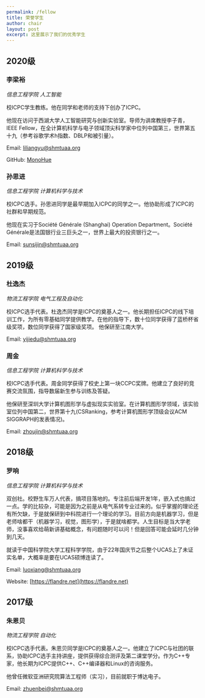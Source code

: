 ```yaml
---
permalink: /fellow
title: 荣誉学生
author: chair
layout: post
excerpt: 这里展示了我们的优秀学生
---
```


## 2020级

### 李梁裕

_信息工程学院 人工智能_

校ICPC学生教练。他在同学和老师的支持下创办了ICPC。

他现在访问于西湖大学人工智能研究与创新实验室。导师为讲席教授李子青，IEEE Fellow，在全计算机科学与电子领域顶尖科学家中位列中国第三，世界第五十九（参考谷歌学术h指数、DBLP和被引量）。

Email: [liliangyu@shmtuaa.org](mailto:liliangyu@shmtuaa.org)

GitHub: [MonoHue](https://github.com/MonoHue)

### 孙思进

_信息工程学院 计算机科学与技术_

校ICPC选手。孙思进同学是最早期加入ICPC的同学之一。他协助形成了ICPC的社群和早期规范。

他现在实习于Société Générale (Shanghai) Operation Department。Société Générale是法国银行业三巨头之一，世界上最大的投资银行之一。

Email: [sunsijin@shmtuaa.org](mailto:sunsijin@shmtuaa.org)

## 2019级

###  杜逸杰

_物流工程学院 电气工程及自动化_

校ICPC选手代表。杜逸杰同学是ICPC的奠基人之一。他长期担任ICPC的线下培训工作，为所有零基础同学提供教学。在他的指导下，数十位同学获得了蓝桥杯省级奖项，数位同学获得了国家级奖项。 他保研至江南大学。

Email: [yijiedu@shmtuaa.org](mailto:yijiedu@shmtuaa.org)

### 周金

_信息工程学院 计算机科学与技术_

校ICPC选手代表。周金同学获得了校史上第一块CCPC奖牌。他建立了良好的竞赛交流氛围，指导数届新生参与训练及答疑。

他保研至深圳大学计算机图形学与虚拟现实实验室。在计算机图形学领域，该实验室位列中国第二，世界第十九(CSRanking，参考计算机图形学顶级会议ACM SIGGRAPH的发表情况)。

Email: [zhoujin@shmtuaa.org](mailto:zhoujin@shmtuaa.org)

## 2018级

### 罗响

_信息工程学院 计算机科学与技术_

双创社。校野生车万人代表，搞项目落地的。专注前后端开发1年，嵌入式也搞过一点。学的比较杂，可能是因为之前是从电气系转专业过来的。似乎掌握的理论还有所欠缺，于是就保研到中科院进行一个理论的学习。目前方向是机器学习，但是老师啥都干（机器学习，视觉，图形学），于是就啥都学。人生目标是当大学老师，没事喜欢给萌新讲基础概念，有问题随时可以问！但是回答可能会延时几分钟到几天。

就读于中国科学院大学工程科学学院，由于22年国庆节之后整个UCAS上了未证实名单，大概率是要在UCAS硕博连读了。

Email: [luoxiang@shmtuaa.org](mailto:luoxiang@shmtuaa.org)

Website: [https://flandre.net](https://flandre.net)

## 2017级

### 朱恩贝

_物流工程学院 自动化_

校ICPC选手代表。朱恩贝同学是ICPC的奠基人之一。他建立了ICPC与社团的联系，协助ICPC选手主持讲座，提供获得综合测评及第二课堂学分。作为C++专家，他长期为ICPC提供C++、C++编译器和Linux的咨询服务。

他曾任微软亚洲研究院算法工程师（实习），目前就职于博达电子。

Email: [zhuenbei@shmtuaa.org](mailto:zhuenbei@shmtuaa.org)

